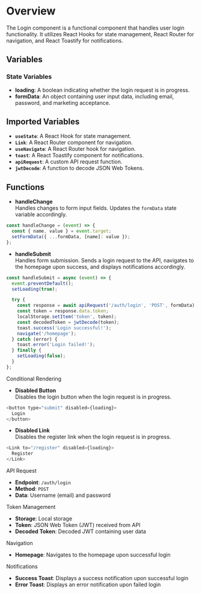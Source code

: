 # Overview
The Login component is a functional component that handles user login functionality. It utilizes React Hooks for state
management, React Router for navigation, and React Toastify for notifications.

## Variables
### State Variables

- **loading**: A boolean indicating whether the login request is in progress.
- **formData**: An object containing user input data, including email, password, and marketing acceptance.

## Imported Variables

- **`useState`**: A React Hook for state management.
- **`Link`**: A React Router component for navigation.
- **`useNavigate`**: A React Router hook for navigation.
- **`toast`**: A React Toastify component for notifications.
- **`apiRequest`**: A custom API request function.
- **`jwtDecode`**: A function to decode JSON Web Tokens.

## Functions

- **handleChange**  
  Handles changes to form input fields. Updates the `formData` state variable accordingly.

```javascript
const handleChange = (event) => {
  const { name, value } = event.target;
  setFormData({ ...formData, [name]: value });
};
```

- **handleSubmit**  
  Handles form submission. Sends a login request to the API, navigates to the homepage upon success, and displays
  notifications accordingly.

```javascript
const handleSubmit = async (event) => {
  event.preventDefault();
  setLoading(true);

  try {
    const response = await apiRequest('/auth/login', 'POST', formData);
    const token = response.data.token;
    localStorage.setItem('token', token);
    const decodedToken = jwtDecode(token);
    toast.success('Login successful!');
    navigate('/homepage');
  } catch (error) {
    toast.error('Login failed!');
  } finally {
    setLoading(false);
  }
};
```

Conditional Rendering

- **Disabled Button**  
  Disables the login button when the login request is in progress.

```javascript
<button type="submit" disabled={loading}>
  Login
</button>
```

- **Disabled Link**  
  Disables the register link when the login request is in progress.

```javascript
<Link to="/register" disabled={loading}>
  Register
</Link>
```

API Request

- **Endpoint**: `/auth/login`
- **Method**: `POST`
- **Data**: Username (email) and password

Token Management

- **Storage**: Local storage
- **Token**: JSON Web Token (JWT) received from API
- **Decoded Token**: Decoded JWT containing user data

Navigation

- **Homepage**: Navigates to the homepage upon successful login

Notifications

- **Success Toast**: Displays a success notification upon successful login
- **Error Toast**: Displays an error notification upon failed login